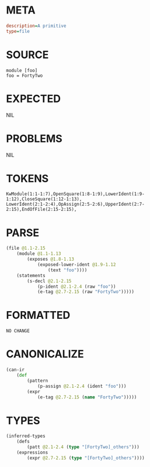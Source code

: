 # META
~~~ini
description=A primitive
type=file
~~~
# SOURCE
~~~roc
module [foo]
foo = FortyTwo
~~~
# EXPECTED
NIL
# PROBLEMS
NIL
# TOKENS
~~~zig
KwModule(1:1-1:7),OpenSquare(1:8-1:9),LowerIdent(1:9-1:12),CloseSquare(1:12-1:13),
LowerIdent(2:1-2:4),OpAssign(2:5-2:6),UpperIdent(2:7-2:15),EndOfFile(2:15-2:15),
~~~
# PARSE
~~~clojure
(file @1.1-2.15
	(module @1.1-1.13
		(exposes @1.8-1.13
			(exposed-lower-ident @1.9-1.12
				(text "foo"))))
	(statements
		(s-decl @2.1-2.15
			(p-ident @2.1-2.4 (raw "foo"))
			(e-tag @2.7-2.15 (raw "FortyTwo")))))
~~~
# FORMATTED
~~~roc
NO CHANGE
~~~
# CANONICALIZE
~~~clojure
(can-ir
	(def
		(pattern
			(p-assign @2.1-2.4 (ident "foo")))
		(expr
			(e-tag @2.7-2.15 (name "FortyTwo")))))
~~~
# TYPES
~~~clojure
(inferred-types
	(defs
		(patt @2.1-2.4 (type "[FortyTwo]_others")))
	(expressions
		(expr @2.7-2.15 (type "[FortyTwo]_others"))))
~~~
